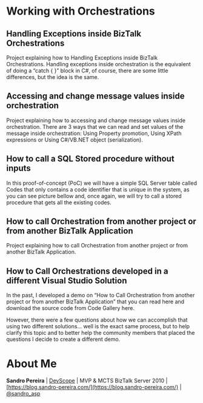 # Working with Orchestrations
## Handling Exceptions inside BizTalk Orchestrations
Project explaining how to Handling Exceptions inside BizTalk Orchestrations. Handling exceptions inside orchestration is the equivalent of doing a “catch { }” block in C#, of course, there are some little differences, but the idea is the same.

## Accessing and change message values inside orchestration
Project explaining how to accessing and change message values inside orchestration. There are 3 ways that we can read and set values of the message inside orchestration: Using Property promotion, Using XPath expressions or Using C#/VB.NET object (serialization).

## How to call a SQL Stored procedure without inputs
In this proof-of-concept (PoC) we will have a simple SQL Server table called Codes that only contains a code identifier that is unique in the system, as you can see picture bellow and, once again, we will try to call a stored procedure that gets all the existing codes.

## How to call Orchestration from another project or from another BizTalk Application
Project explaining how to call Orchestration from another project or from another BizTalk Application.

## How to Call Orchestrations developed in a different Visual Studio Solution
In the past, I developed a demo on “How to Call Orchestration from another project or from another BizTalk Application” that you can read here and download the source code from Code Gallery here.

However, there were a few questions about how we can accomplish that using two different solutions… well is the exact same process, but to help clarify this topic and to better help the community members that placed the questions I decide to create a different demo.

# About Me
**Sandro Pereira** | [DevScope](http://www.devscope.net/) | MVP & MCTS BizTalk Server 2010 | [https://blog.sandro-pereira.com/](https://blog.sandro-pereira.com/) | [@sandro_asp](https://twitter.com/sandro_asp)

